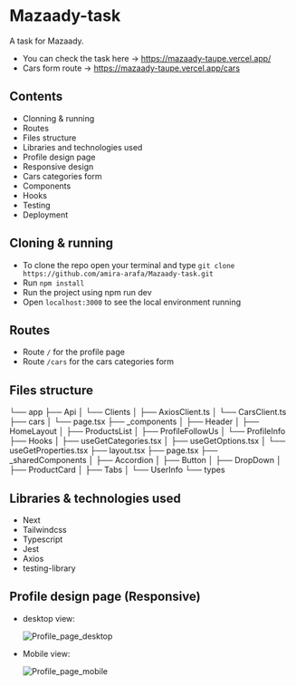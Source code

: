 # Mazaady-task
A task for Mazaady.

- You can check the task here -> https://mazaady-taupe.vercel.app/
- Cars form route -> https://mazaady-taupe.vercel.app/cars

## Contents

- Clonning & running
- Routes
- Files structure
- Libraries and technologies used
- Profile design page
- Responsive design
- Cars categories form
- Components
- Hooks
- Testing
- Deployment

## Cloning & running

- To clone the repo open your terminal and type `git clone https://github.com/amira-arafa/Mazaady-task.git`
- Run `npm install`
- Run the project using npm run dev
- Open `localhost:3000` to see the local environment running

## Routes
  
- Route `/` for the profile page
- Route `/cars` for the cars categories form

## Files structure 

└── app
    ├── Api
    │   └── Clients
    │       ├── AxiosClient.ts
    │       └── CarsClient.ts
    ├── cars
    │   └── page.tsx
    ├── _components
    │   ├── Header
    │   ├── HomeLayout
    │   ├── ProductsList
    │   ├── ProfileFollowUs
    │   └── ProfileInfo
    ├── Hooks
    │   ├── useGetCategories.tsx
    │   ├── useGetOptions.tsx
    │   └── useGetProperties.tsx
    ├── layout.tsx
    ├── page.tsx
    ├── _sharedComponents
    │   ├── Accordion
    │   ├── Button
    │   ├── DropDown
    │   ├── ProductCard
    │   ├── Tabs
    │   └── UserInfo
    └── types

## Libraries & technologies used

- Next
- Tailwindcss
- Typescript
- Jest
- Axios
- testing-library

## Profile design page (Responsive)

- desktop view:

  ![Profile_page_desktop](https://github.com/amira-arafa/Mazaady-task/assets/27787055/1ac61f4b-71e4-44c6-b03d-92f9668ce967)

- Mobile view:

  ![Profile_page_mobile](https://github.com/amira-arafa/Mazaady-task/assets/27787055/1d747344-a633-411a-9656-767a3b2acc0c)




 
